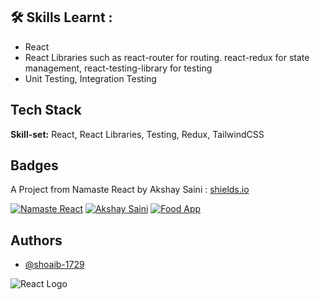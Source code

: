 
## 🛠 Skills Learnt : 
* React 
* React Libraries such as react-router for routing. react-redux for state management, react-testing-library for testing
* Unit Testing, Integration Testing



## Tech Stack

**Skill-set:** React, React Libraries, Testing, Redux, TailwindCSS 


## Badges

A Project from Namaste React by Akshay Saini : [shields.io](https://shields.io/)

[![Namaste React](https://img.shields.io/badge/Namaste-React-green.svg)](https://choosealicense.com/licenses/mit/)
[![Akshay Saini](https://img.shields.io/badge/Akshay-Saini-blue.svg)](http://www.gnu.org/licenses/agpl-3.0)
[![Food App](https://img.shields.io/badge/Food-App-orange.svg)](https://opensource.org/licenses/)


## Authors

- [@shoaib-1729](https://www.github.com/octokatherine)


![React Logo](https://www.freecodecamp.org/news/content/images/2021/06/Ekran-Resmi-2019-11-18-18.08.13.png)

